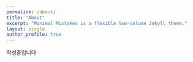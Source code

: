 ```yaml
---
permalink: /about/
title: "About"
excerpt: "Minimal Mistakes is a flexible two-column Jekyll theme."
layout: single
author_profile: true
---
```


작성중입니다
